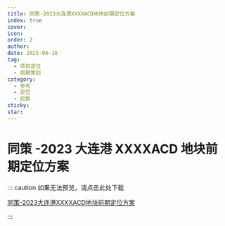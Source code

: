 ```yaml
---
title: 同策-2023大连港XXXXACD地块前期定位方案
index: true
cover: 
icon: 
order: 2
author: 
date: 2025-06-16
tag:
  - 项目定位
  - 前期策划
category:
  - 参考
  - 定位
  - 前策
sticky: 
star: 
---
```


# 同策 -2023 大连港 XXXXACD 地块前期定位方案

::: caution 如果无法预览，请点击此处下载

[同策-2023大连港XXXXACD地块前期定位方案](https://r2qq.24811213.xyz/dichan/00精品-前策定位-同策-2023大连港XXXXACD地块前期定位方案-206P.pdf)

:::

<PDF url="https://r2qq.24811213.xyz/dichan/00精品-前策定位-同策-2023大连港XXXXACD地块前期定位方案-206P.pdf" />
